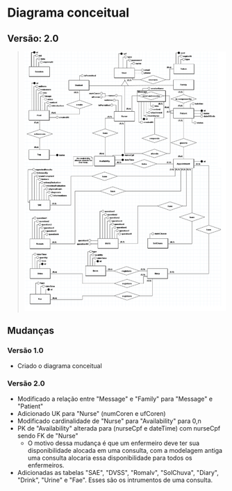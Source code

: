 # Diagrama conceitual

## Versão: 2.0

> ![DE-R](./assets/der.png)

## Mudanças

### Versão 1.0

- Criado o diagrama conceitual

### Versão 2.0

- Modificado a relação entre "Message" e "Family" para "Message" e "Patient"
- Adicionado UK para "Nurse" (numCoren e ufCoren)
- Modificado cardinalidade de "Nurse" para "Availability" para 0,n
- PK de "Availability" alterada para (nurseCpf e dateTime) com nurseCpf sendo FK de "Nurse"
  - O motivo dessa mudança é que um enfermeiro deve ter sua disponibilidade alocada em uma consulta, com a modelagem antiga uma consulta alocaria essa disponibilidade para todos os enfermeiros.
- Adicionadas as tabelas "SAE", "DVSS", "RomaIv", "SolChuva", "Diary", "Drink", "Urine" e "Fae". Esses são os intrumentos de uma consulta.
